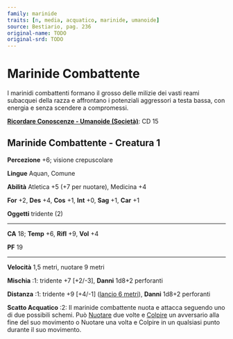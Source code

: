 ```yaml
---
family: marinide
traits: [n, media, acquatico, marinide, umanoide]
source: Bestiario, pag. 236
original-name: TODO
original-srd: TODO
---
```


# Marinide Combattente

I marinidi combattenti formano il grosso delle milizie dei vasti reami subacquei
della razza e affrontano i potenziali aggressori a testa bassa, con energia e
senza scendere a compromessi.

**[Ricordare Conoscenze - Umanoide (Società)](/azioni/ricordare-conoscenze)**:
CD 15

## Marinide Combattente - Creatura 1

**Percezione** +6; visione crepuscolare

**Lingue** Aquan, Comune

**Abilità** Atletica +5 (+7 per nuotare), Medicina +4

**For** +2, **Des** +4, **Cos** +1, **Int** +0, **Sag** +1, **Car** +1

**Oggetti** tridente (2)

---

**CA** 18; **Temp** +6, **Rifl** +9, **Vol** +4

**PF** 19

---

**Velocità** 1,5 metri, nuotare 9 metri

**Mischia** :1: tridente +7 \[+2/-3], **Danni** 1d8+2 perforanti

**Distanza** :1: tridente +9 \[+4/-1] ([lancio 6 metri](/tratti/lancio)),
**Danni** 1d8+2 perforanti

**Scatto Acquatico** :2: Il marinide combattente nuota e attacca seguendo uno di
due possibili schemi. Può [Nuotare](/azioni/nuotare) due volte e
[Colpire](/azioni/colpire) un avversario alla fine del suo movimento o Nuotare
una volta e Colpire in un qualsiasi punto durante il suo movimento.
